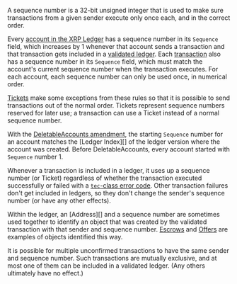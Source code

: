 A sequence number is a 32-bit unsigned integer that is used to make sure transactions from a given sender execute only once each, and in the correct order.

Every [account in the XRP Ledger](accounts.html) has a sequence number in its `Sequence` field, which increases by 1 whenever that account sends a transaction and that transaction gets included in a [validated ledger](ledgers.html). Each [transaction](transaction-basics.html) also has a sequence number in its `Sequence` field, which must match the account's current sequence number when the transaction executes. For each account, each sequence number can only be used once, in numerical order.

[Tickets](tickets.html) make some exceptions from these rules so that it is possible to send transactions out of the normal order. Tickets represent sequence numbers reserved for later use; a transaction can use a Ticket instead of a normal sequence number.

With the [DeletableAccounts amendment](known-amendments.html#deletableaccounts), the starting `Sequence` number for an account matches the [Ledger Index][] of the ledger version where the account was created. Before DeletableAccounts, every account started with `Sequence` number 1.

Whenever a transaction is included in a ledger, it uses up a sequence number (or Ticket) regardless of whether the transaction executed successfully or failed with a [`tec`-class error code](tec-codes.html). Other transaction failures don't get included in ledgers, so they don't change the sender's sequence number (or have any other effects).

Within the ledger, an [Address][] and a sequence number are sometimes used together to identify an object that was created by the validated transaction with that sender and sequence number. [Escrows](escrow.html) and [Offers](offers.html) are examples of objects identified this way.

It is possible for multiple unconfirmed transactions to have the same sender and sequence number. Such transactions are mutually exclusive, and at most one of them can be included in a validated ledger. (Any others ultimately have no effect.)
